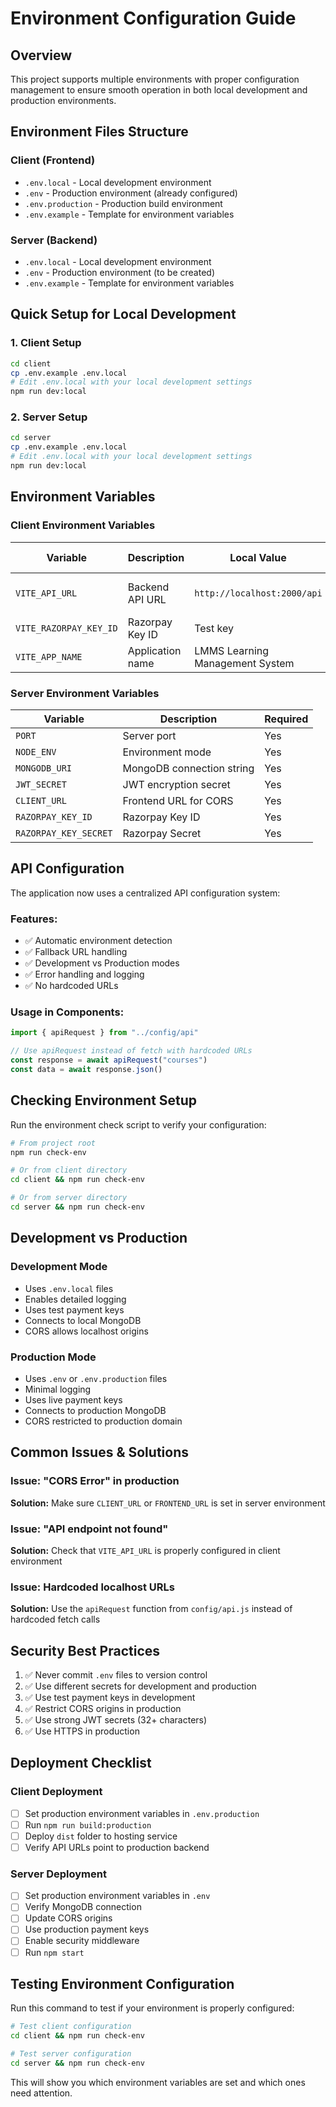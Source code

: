 # Environment Configuration Guide

## Overview
This project supports multiple environments with proper configuration management to ensure smooth operation in both local development and production environments.

## Environment Files Structure

### Client (Frontend)
- `.env.local` - Local development environment
- `.env` - Production environment (already configured)
- `.env.production` - Production build environment
- `.env.example` - Template for environment variables

### Server (Backend)
- `.env.local` - Local development environment
- `.env` - Production environment (to be created)
- `.env.example` - Template for environment variables

## Quick Setup for Local Development

### 1. Client Setup
```bash
cd client
cp .env.example .env.local
# Edit .env.local with your local development settings
npm run dev:local
```

### 2. Server Setup
```bash
cd server
cp .env.example .env.local
# Edit .env.local with your local development settings
npm run dev:local
```

## Environment Variables

### Client Environment Variables
| Variable | Description | Local Value | Production Value |
|----------|-------------|-------------|------------------|
| `VITE_API_URL` | Backend API URL | `http://localhost:2000/api` | Your production API URL |
| `VITE_RAZORPAY_KEY_ID` | Razorpay Key ID | Test key | Live key |
| `VITE_APP_NAME` | Application name | LMMS Learning Management System | Your app name |

### Server Environment Variables
| Variable | Description | Required |
|----------|-------------|----------|
| `PORT` | Server port | Yes |
| `NODE_ENV` | Environment mode | Yes |
| `MONGODB_URI` | MongoDB connection string | Yes |
| `JWT_SECRET` | JWT encryption secret | Yes |
| `CLIENT_URL` | Frontend URL for CORS | Yes |
| `RAZORPAY_KEY_ID` | Razorpay Key ID | Yes |
| `RAZORPAY_KEY_SECRET` | Razorpay Secret | Yes |

## API Configuration

The application now uses a centralized API configuration system:

### Features:
- ✅ Automatic environment detection
- ✅ Fallback URL handling  
- ✅ Development vs Production modes
- ✅ Error handling and logging
- ✅ No hardcoded URLs

### Usage in Components:
```javascript
import { apiRequest } from "../config/api"

// Use apiRequest instead of fetch with hardcoded URLs
const response = await apiRequest("courses")
const data = await response.json()
```

## Checking Environment Setup

Run the environment check script to verify your configuration:

```bash
# From project root
npm run check-env

# Or from client directory
cd client && npm run check-env

# Or from server directory  
cd server && npm run check-env
```

## Development vs Production

### Development Mode
- Uses `.env.local` files
- Enables detailed logging
- Uses test payment keys
- Connects to local MongoDB
- CORS allows localhost origins

### Production Mode
- Uses `.env` or `.env.production` files
- Minimal logging
- Uses live payment keys
- Connects to production MongoDB
- CORS restricted to production domain

## Common Issues & Solutions

### Issue: "CORS Error" in production
**Solution:** Make sure `CLIENT_URL` or `FRONTEND_URL` is set in server environment

### Issue: "API endpoint not found"
**Solution:** Check that `VITE_API_URL` is properly configured in client environment

### Issue: Hardcoded localhost URLs
**Solution:** Use the `apiRequest` function from `config/api.js` instead of hardcoded fetch calls

## Security Best Practices

1. ✅ Never commit `.env` files to version control
2. ✅ Use different secrets for development and production
3. ✅ Use test payment keys in development
4. ✅ Restrict CORS origins in production
5. ✅ Use strong JWT secrets (32+ characters)
6. ✅ Use HTTPS in production

## Deployment Checklist

### Client Deployment
- [ ] Set production environment variables in `.env.production`
- [ ] Run `npm run build:production`
- [ ] Deploy `dist` folder to hosting service
- [ ] Verify API URLs point to production backend

### Server Deployment
- [ ] Set production environment variables in `.env`
- [ ] Verify MongoDB connection
- [ ] Update CORS origins
- [ ] Use production payment keys
- [ ] Enable security middleware
- [ ] Run `npm start`

## Testing Environment Configuration

Run this command to test if your environment is properly configured:

```bash
# Test client configuration
cd client && npm run check-env

# Test server configuration  
cd server && npm run check-env
```

This will show you which environment variables are set and which ones need attention.